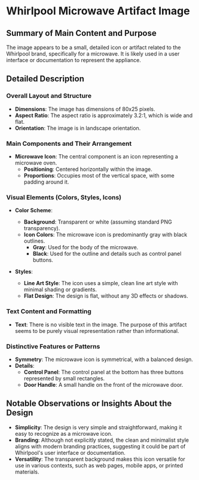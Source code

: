 # Whirlpool Microwave Artifact Image

## Summary of Main Content and Purpose
The image appears to be a small, detailed icon or artifact related to the Whirlpool brand, specifically for a microwave. It is likely used in a user interface or documentation to represent the appliance.

## Detailed Description

### Overall Layout and Structure
- **Dimensions**: The image has dimensions of 80x25 pixels.
- **Aspect Ratio**: The aspect ratio is approximately 3.2:1, which is wide and flat.
- **Orientation**: The image is in landscape orientation.

### Main Components and Their Arrangement
- **Microwave Icon**: The central component is an icon representing a microwave oven.
  - **Positioning**: Centered horizontally within the image.
  - **Proportions**: Occupies most of the vertical space, with some padding around it.

### Visual Elements (Colors, Styles, Icons)
- **Color Scheme**:
  - **Background**: Transparent or white (assuming standard PNG transparency).
  - **Icon Colors**: The microwave icon is predominantly gray with black outlines.
    - **Gray**: Used for the body of the microwave.
    - **Black**: Used for the outline and details such as control panel buttons.

- **Styles**:
  - **Line Art Style**: The icon uses a simple, clean line art style with minimal shading or gradients.
  - **Flat Design**: The design is flat, without any 3D effects or shadows.

### Text Content and Formatting
- **Text**: There is no visible text in the image. The purpose of this artifact seems to be purely visual representation rather than informational.

### Distinctive Features or Patterns
- **Symmetry**: The microwave icon is symmetrical, with a balanced design.
- **Details**:
  - **Control Panel**: The control panel at the bottom has three buttons represented by small rectangles.
  - **Door Handle**: A small handle on the front of the microwave door.

## Notable Observations or Insights About the Design
- **Simplicity**: The design is very simple and straightforward, making it easy to recognize as a microwave icon.
- **Branding**: Although not explicitly stated, the clean and minimalist style aligns with modern branding practices, suggesting it could be part of Whirlpool's user interface or documentation.
- **Versatility**: The transparent background makes this icon versatile for use in various contexts, such as web pages, mobile apps, or printed materials.